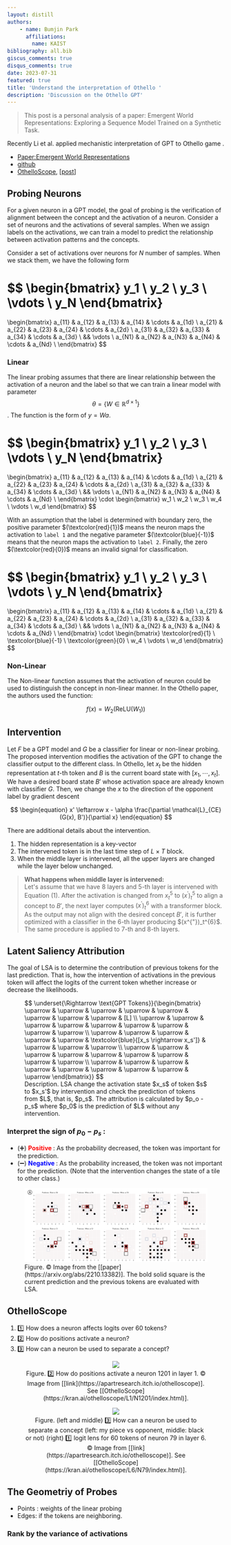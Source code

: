```yaml
---
layout: distill
authors: 
    - name: Bumjin Park
      affiliations:
        name: KAIST
bibliography: all.bib
giscus_comments: true
disqus_comments: true
date: 2023-07-31
featured: true
title: 'Understand the interpretation of Othello '
description: 'Discussion on the Othello GPT'
---
```


> This post is a personal analysis of a paper: Emergent World Representations: Exploring a Sequence Model Trained on a Synthetic Task. 

Recently Li et al. applied mechanistic interpretation of GPT to Othello game <d-cite key="li2022emergent">.



* [Paper:Emergent World Representations](https://arxiv.org/abs/2210.13382)
* [github](https://github.com/likenneth/othello_world)
* [OthelloScope](https://kran.ai/othelloscope/L2/N260/index.html), [[post](https://apartresearch.itch.io/othelloscope)]


## Probing Neurons 

For a given neuron in a GPT model, the goal of probing is the verification of alignment between the concept and the activation of a neuron. Consider a set of neurons and the activations of several samples. When we assign labels on the activations, we can train a model to predict the relationship between activation patterns and the concepts. 


Consider a set of activations over neurons for $N$ number of samples. When we stack them, we have the following form 


$$
\begin{bmatrix}
y_1 \\ y_2 \\ y_3 \\ \vdots \\ y_N
\end{bmatrix}
=
\begin{bmatrix}
a_{11} & a_{12} & a_{13} & a_{14} & \cdots & a_{1d} \\
a_{21} & a_{22} & a_{23} & a_{24} & \cdots & a_{2d} \\
a_{31} & a_{32} & a_{33} & a_{34} & \cdots & a_{3d} \\
&& \vdots \\
a_{N1} & a_{N2} & a_{N3} & a_{N4} & \cdots & a_{Nd} \\
\end{bmatrix}
$$


### Linear 

The linear probing assumes that there are linear relationship between the activation of a neuron and the label so that we can train a linear model with parameter $$\theta = \{ W \in \mathbb{R}^{d\times1} \}$$. The function is the form of $y = Wa$. 

$$
\begin{bmatrix}
y_1 \\ y_2 \\ y_3 \\ \vdots \\ y_N
\end{bmatrix}
=
\begin{bmatrix}
a_{11} & a_{12} & a_{13} & a_{14} & \cdots & a_{1d} \\
a_{21} & a_{22} & a_{23} & a_{24} & \cdots & a_{2d} \\
a_{31} & a_{32} & a_{33} & a_{34} & \cdots & a_{3d} \\
&& \vdots \\
a_{N1} & a_{N2} & a_{N3} & a_{N4} & \cdots & a_{Nd} \\
\end{bmatrix} \cdot 
\begin{bmatrix}
w_1 \\ w_2 \\ w_3 \\ w_4 \\ \vdots \\ w_d
\end{bmatrix}
$$

With an assumption that the label is determined with boundary zero, the positive parameter $(\textcolor{red}{1})$ means the neuron maps the activation to `label 1` and the negative parameter $(\textcolor{blue}{-1})$  means that the neuron maps the activation to `label 2`. Finally, the zero $(\textcolor{red}{0})$ means an invalid signal for classification. 

$$
\begin{bmatrix}
y_1 \\ y_2 \\ y_3 \\ \vdots \\ y_N
\end{bmatrix}
=
\begin{bmatrix}
a_{11} & a_{12} & a_{13} & a_{14} & \cdots & a_{1d} \\
a_{21} & a_{22} & a_{23} & a_{24} & \cdots & a_{2d} \\
a_{31} & a_{32} & a_{33} & a_{34} & \cdots & a_{3d} \\
&& \vdots \\
a_{N1} & a_{N2} & a_{N3} & a_{N4} & \cdots & a_{Nd} \\
\end{bmatrix} \cdot 
\begin{bmatrix}
\textcolor{red}{1} \\ \textcolor{blue}{-1} \\ \textcolor{green}{0} \\ w_4 \\ \vdots \\ w_d
\end{bmatrix}
$$

### Non-Linear 

The Non-linear function assumes that the activation of neuron could be used to distinguish the concept in non-linear manner. 
In the Othello paper, the authors used the function: 

$$f(x) = W_2 (\text{ReLU} (W_1))$$

## Intervention 

Let $F$ be a GPT model and $G$ be a classifier for linear or non-linear probing. 
The proposed intervention modifies the activation of the GPT to change the classifier output to the different class.
In Othello, let $x_t$ be the hidden representation at $t$-th token and $B$ is the current board state with $[x_1, \cdots, x_t]$. We have a desired board state $B'$ whose activation space are already known with classifier $G$. Then, we change the $x$ to the direction of the opponent label by gradient descent

$$ 
\begin{equation}
x' \leftarrow x - \alpha \frac{\partial \mathcal{L}_{CE}(G(x), B')}{\partial x}
\end{equation}
$$

There are additional details about the intervention.
1. The hidden representation is a key-vector
2. The intervened token is in the last time step of $L \times T$ block. 
3. When the middle layer is intervened, all the upper layers are changed while the layer below unchanged. 

> **What happens when middle layer is intervened:** <br> 
Let's assume that we have 8 layers and 5-th layer is intervened with Equation (1). After the activation is changed from $x_t^5$ to $(x^{'})_t^{5}$ to align a concept to $B'$, the next layer computes $(x^{'})_t^{6}$ with a transformer block. As the output may not align with the desired concept $B'$, it is further optimized with a classifier in the 6-th layer producing $(x^{"})_t^{6}$. The same procedure is applied to 7-th and 8-th layers.





## Latent Saliency Attribution 


The goal of LSA is to determine the contribution of previous tokens for the last prediction. That is, how the intervention of activations in the previous token will affect the logits  of the current token whether increase or decrease the likelihoods. 

<figure>
$$  
\underset{\Rightarrow \text{GPT Tokens}}{\begin{bmatrix}
\uparrow & \uparrow & \uparrow & \uparrow & \uparrow  & \uparrow & \uparrow & \uparrow & [L]  \\
\uparrow & \uparrow & \uparrow & \uparrow & \uparrow  & \uparrow & \uparrow & \uparrow & \uparrow  \\
\uparrow & \uparrow & \uparrow & \uparrow & \uparrow  & \textcolor{blue}{[x_s \rightarrow x_s']} & \uparrow & \uparrow & \uparrow  \\
\uparrow & \uparrow & \uparrow & \uparrow & \uparrow  & \uparrow & \uparrow & \uparrow & \uparrow  \\
\uparrow & \uparrow & \uparrow & \uparrow & \uparrow  & \uparrow & \uparrow & \uparrow & \uparrow 
\end{bmatrix}}
$$
<figcaption>
Description. LSA change the activation state $x_s$ of token $s$ to $x_s'$ by intervention and check the prediction of tokens from $L$, that is, $p_s$. The attribution is calculated by $p_o - p_s$ where $p_0$ is the prediction of $L$ without any intervention. 
</figcaption>
</figure>


### Interpret the sign of $p_0 - p_s$ :
* (➕) <strong style="color:red;"> Positive </strong> : As the probability decreased, the token was important for the prediction. 
* (➖) <strong style="color:blue;"> Negative </strong>: As the probability increased, the token was not important for the prediction. (Note that the intervention changes the state of a tile to other class.)


<figure>
<img src="/assets/side_articles/othello/lsa.png">
<figcaption markdown="1">
Figure. © Image from the [[paper](https://arxiv.org/abs/2210.13382)]. The bold solid square is the current prediction and the previous tokens are evaluated with LSA. 

</figcaption>

</figure>

## OthelloScope


1. 1️⃣ How does a neuron affects logits over 60 tokens?
2. 2️⃣ How do positions activate a neuron?
3. 3️⃣ How can a neuron be used to separate a concept?

<center>
<figure>
<img src="https://lh5.googleusercontent.com/_yTyJ0TweSeYEUleoGtbQhzXJzPD8_NEx9LBUblSBC90Uag8eGVou0ZnJuAMjM3dBaTzgqPPqePSQ6fwTGUHaqm1pHprc612GezxVGUpV3-Sh6n7ItZyq0ZA1e0blADnkt5ArGYkGFHd4P8ODgCo7AI">
<figcaption markdown="1">
Figure. 2️⃣  How do positions activate a neuron 1201 in layer 1. © Image from [[link](https://apartresearch.itch.io/othelloscope)]. <br> See [[OthelloScope](https://kran.ai/othelloscope/L1/N1201/index.html)].
</figcaption>
</figure>
</center>


<center>
<figure>
<img src="https://lh5.googleusercontent.com/4ZdRyOb4rKZsRLVE73ZGfCjHjQLAKp00LcJKri_lCLOwuEb299i01gGt_ku3dzIHQv9WF1Z2Iqhfhb5zOTGLVBvdvSCYLuT9kZcgLfNyrngvTcW8nVqCSbLf3OLJZ_TsuEZKQcEV5p7De0LEUcFOfuY">
<figcaption markdown="1">
Figure. (left and middle) 3️⃣ How can a neuron be used to separate a concept (left: my piece vs opponent, middle: black or not) (right) 1️⃣  logit lens for 60 tokens of  neuron 79 in layer 6. © Image from [[link](https://apartresearch.itch.io/othelloscope)]. See [[OthelloScope](https://kran.ai/othelloscope/L6/N79/index.html)].
</figcaption>
</figure>
</center>



## The Geometriy of Probes

* Points : weights of the linear probing
* Edges: if the tokens are neighboring.



### Rank by the variance of activations


